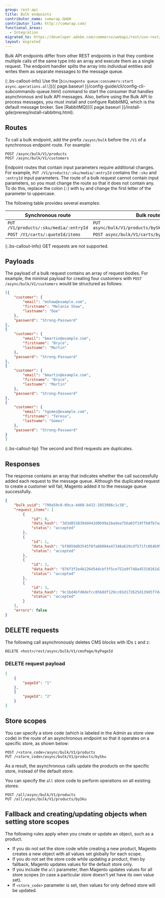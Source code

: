 ```yaml
---
group: rest-api
title: Bulk endpoints
contributor_name: comwrap GmbH
contributor_link: http://comwrap.com/
functional_areas:
  - Integration
migrated_to: https://developer.adobe.com/commerce/webapi/rest/use-rest/bulk-endpoints/
layout: migrated
---
```


Bulk API endpoints differ from other REST endpoints in that they combine multiple calls of the same type into an array and execute them as a single request. The endpoint handler splits the array into individual entities and writes them as separate messages to the message queue.

{:.bs-callout-info}
Use the [`bin/magento queue:consumers:start async.operations.all`]({{ page.baseurl }}/config-guide/cli/config-cli-subcommands-queue.html) command to start the consumer that handles asynchronous and bulk API messages. Also, before using the Bulk API to process messages, you must install and configure RabbitMQ, which is the default message broker. See [RabbitMQ]({{ page.baseurl }}/install-gde/prereq/install-rabbitmq.html).

## Routes

To call a bulk endpoint, add the prefix `/async/bulk` before the `/V1` of a synchronous endpoint route. For example:

```http
POST /async/bulk/V1/products
POST /async/bulk/V1/customers
```

Endpoint routes that contain input parameters require additional changes. For example, `PUT /V1/products/:sku/media/:entryId` contains the `:sku` and `:entryId` input parameters. The route of a bulk request cannot contain input parameters, so you must change the route so that it does not contain any. To do this, replace the colon (`:`) with `by` and change the first letter of the parameter to uppercase.

The following table provides several examples:

Synchronous route | Bulk route
--- | ---
`PUT /V1/products/:sku/media/:entryId` | `PUT async/bulk/V1/products/bySku/media/byEntryId`
`POST /V1/carts/:quoteId/items` | `POST async/bulk/V1/carts/byQuoteId/items`

{:.bs-callout-info}
GET requests are not supported.

## Payloads

The payload of a bulk request contains an array of request bodies. For example, the minimal payload for creating four customers with `POST /async/bulk/V1/customers` would be structured as follows:

```json
[{
    "customer": {
        "email": "mshaw@example.com",
        "firstname": "Melanie Shaw",
        "lastname": "Doe"
    },
    "password": "Strong-Password"
},
{
    "customer": {
        "email": "bmartin@example.com",
        "firstname": "Bryce",
        "lastname": "Martin"
    },
    "password": "Strong-Password"
},
{
    "customer": {
        "email": "bmartin@example.com",
        "firstname": "Bryce",
        "lastname": "Martin"
    },
    "password": "Strong-Password"
},
{
    "customer": {
        "email": "tgomez@example.com",
        "firstname": "Teresa",
        "lastname": "Gomez"
    },
    "password": "Strong-Password"
}
]
```

{:.bs-callout-tip}
The second and third requests are duplicates.

## Responses

The response contains an array that indicates whether the call successfully added each request to the message queue. Although the duplicated request to create a customer will fail, Magento added it to the message queue successfully.

```json
{
    "bulk_uuid": "799a59c0-09ca-4d60-b432-2953986c1c38",
    "request_items": [
        {
            "id": 0,
            "data_hash": "3d3d853839dd442d0b99a1badea756a03f19ffb0fb7aab672c05f83d5a914181",
            "status": "accepted"
        },
        {
            "id": 1,
            "data_hash": "bf8859d03545f0fa80084a47348a629cdf571fc064b952e7396c338d5cf3bf6e",
            "status": "accepted"
        },
        {
            "id": 2,
            "data_hash": "876f3f2e4b226d54dcbf3f5ce752a9f748a45310261d2dd5cc7a7c9ef74b4369",
            "status": "accepted"
        },
        {
            "id": 3,
            "data_hash": "9c1bd4bfd8defcc856ddf129cc01d172625d139d5f7dcf53b6cb09a0e9a843a3",
            "status": "accepted"
        }
    ],
    "errors": false
}
```

## DELETE requests

The following call asynchronously deletes CMS blocks with IDs `1` and `2`:

```http
DELETE <host>/rest/async/bulk/V1/cmsPage/byPageId
```

### DELETE request payload

```json
[
    {
        "pageId": "1"
    },
    {
        "pageId": "2"
    }
]
```

## Store scopes

You can specify a store code (which is labeled in the Admin as store view code) in the route of an asynchronous endpoint so that it operates on a specific store, as shown below:

```http
POST /<store_code>/async/bulk/V1/products
PUT /<store_code>/async/bulk/V1/products/bySku
```

As a result, the asynchronous calls update the products on the specific store, instead of the default store.

You can specify the `all` store code to perform operations on all existing stores:

```http
POST /all/async/bulk/V1/products
PUT /all/async/bulk/V1/products/bySku
```

## Fallback and creating/updating objects when setting store scopes

The following rules apply when you create or update an object, such as a product.

*  If you do not set the store code while creating a new product, Magento creates a new object with all values set globally for each scope.
*  If you do not set the store code while updating a product, then by fallback, Magento updates values for the default store only.
*  If you include the `all` parameter, then Magento updates values for all store scopes (in case a particular store doesn't yet have its own value set).
*  If `<store_code>` parameter is set, then values for only defined store will be updated.
